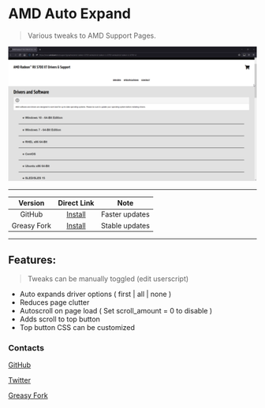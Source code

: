 # AMD Auto Expand

> Various tweaks to AMD Support Pages.

![Preview](https://raw.githubusercontent.com/magicoflolis/userscriptrepo/master/assets/AMDAutoOpen.gif)

***

| Version | Direct Link | Note |
|:----------:|:----------:|:----------:|
GitHub | [Install](https://github.com/magicoflolis/userscriptrepo/raw/master/AMDAutoOpen/AMDAutoOpen.user.js) | Faster updates
Greasy Fork | [Install](https://greasyfork.org/scripts/423087) | Stable updates

***

## **Features:**

> Tweaks can be manually toggled (edit userscript)

* Auto expands driver options ( first | all | none )
* Reduces page clutter
* Autoscroll on page load ( Set scroll_amount = 0 to disable )
* Adds scroll to top button
* Top button CSS can be customized

### Contacts

[GitHub](https://github.com/magicoflolis)

[Twitter](https://twitter.com/for_lollipops)

[Greasy Fork](https://greasyfork.org/users/166061)
